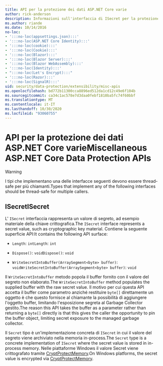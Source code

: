 ```yaml
---
title: API per la protezione dei dati ASP.NET Core varie
author: rick-anderson
description: Informazioni sull'interfaccia di ISecret per la protezione dei dati ASP.NET Core.
ms.author: riande
ms.date: 10/14/2016
no-loc:
- ':::no-loc(appsettings.json):::'
- ':::no-loc(ASP.NET Core Identity):::'
- ':::no-loc(cookie):::'
- ':::no-loc(Cookie):::'
- ':::no-loc(Blazor):::'
- ':::no-loc(Blazor Server):::'
- ':::no-loc(Blazor WebAssembly):::'
- ':::no-loc(Identity):::'
- ":::no-loc(Let's Encrypt):::"
- ':::no-loc(Razor):::'
- ':::no-loc(SignalR):::'
uid: security/data-protection/extensibility/misc-apis
ms.openlocfilehash: bd772b11300cca8896ed512da1cd12c49e6f104b
ms.sourcegitcommit: ca34c1ac578e7d3daa0febf1810ba5fc74f60bbf
ms.translationtype: MT
ms.contentlocale: it-IT
ms.lasthandoff: 10/30/2020
ms.locfileid: "93060755"
---
```

# <a name="miscellaneous-aspnet-core-data-protection-apis"></a><span data-ttu-id="3556c-103">API per la protezione dei dati ASP.NET Core varie</span><span class="sxs-lookup"><span data-stu-id="3556c-103">Miscellaneous ASP.NET Core Data Protection APIs</span></span>

<a name="data-protection-extensibility-mics-apis"></a>

>[!WARNING]
> <span data-ttu-id="3556c-104">I tipi che implementano una delle interfacce seguenti devono essere thread-safe per più chiamanti.</span><span class="sxs-lookup"><span data-stu-id="3556c-104">Types that implement any of the following interfaces should be thread-safe for multiple callers.</span></span>

## <a name="isecret"></a><span data-ttu-id="3556c-105">ISecret</span><span class="sxs-lookup"><span data-stu-id="3556c-105">ISecret</span></span>

<span data-ttu-id="3556c-106">L' `ISecret` interfaccia rappresenta un valore di segreto, ad esempio materiale della chiave crittografica.</span><span class="sxs-lookup"><span data-stu-id="3556c-106">The `ISecret` interface represents a secret value, such as cryptographic key material.</span></span> <span data-ttu-id="3556c-107">Contiene la seguente superficie API:</span><span class="sxs-lookup"><span data-stu-id="3556c-107">It contains the following API surface:</span></span>

* <span data-ttu-id="3556c-108">`Length`: `int`</span><span class="sxs-lookup"><span data-stu-id="3556c-108">`Length`: `int`</span></span>

* <span data-ttu-id="3556c-109">`Dispose()`: `void`</span><span class="sxs-lookup"><span data-stu-id="3556c-109">`Dispose()`: `void`</span></span>

* <span data-ttu-id="3556c-110">`WriteSecretIntoBuffer(ArraySegment<byte> buffer)`: `void`</span><span class="sxs-lookup"><span data-stu-id="3556c-110">`WriteSecretIntoBuffer(ArraySegment<byte> buffer)`: `void`</span></span>

<span data-ttu-id="3556c-111">Il `WriteSecretIntoBuffer` metodo popola il buffer fornito con il valore del segreto non elaborato.</span><span class="sxs-lookup"><span data-stu-id="3556c-111">The `WriteSecretIntoBuffer` method populates the supplied buffer with the raw secret value.</span></span> <span data-ttu-id="3556c-112">Il motivo per cui questa API accetta il buffer come parametro anziché restituire `byte[]` direttamente un oggetto è che questo fornisce al chiamante la possibilità di aggiungere l'oggetto buffer, limitando l'esposizione segreta al Garbage Collector gestito.</span><span class="sxs-lookup"><span data-stu-id="3556c-112">The reason this API takes the buffer as a parameter rather than returning a `byte[]` directly is that this gives the caller the opportunity to pin the buffer object, limiting secret exposure to the managed garbage collector.</span></span>

<span data-ttu-id="3556c-113">Il `Secret` tipo è un'implementazione concreta di `ISecret` in cui il valore del segreto viene archiviato nella memoria in-process.</span><span class="sxs-lookup"><span data-stu-id="3556c-113">The `Secret` type is a concrete implementation of `ISecret` where the secret value is stored in in-process memory.</span></span> <span data-ttu-id="3556c-114">Nelle piattaforme Windows il valore Secret viene crittografato tramite [CryptProtectMemory](/windows/win32/api/dpapi/nf-dpapi-cryptprotectmemory).</span><span class="sxs-lookup"><span data-stu-id="3556c-114">On Windows platforms, the secret value is encrypted via [CryptProtectMemory](/windows/win32/api/dpapi/nf-dpapi-cryptprotectmemory).</span></span>
